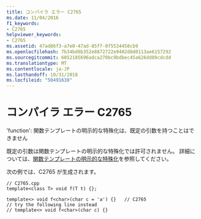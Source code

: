 ```yaml
---
title: コンパイラ エラー C2765
ms.date: 11/04/2016
f1_keywords:
- C2765
helpviewer_keywords:
- C2765
ms.assetid: 47ad86f3-a7e0-47ad-85ff-0f5534458cb9
ms.openlocfilehash: 7b34bd8b352e8872722e9402d8d0113ae6157292
ms.sourcegitcommit: 6052185696adca270bc9bdbec45a626dd89cdcdd
ms.translationtype: MT
ms.contentlocale: ja-JP
ms.lasthandoff: 10/31/2018
ms.locfileid: "50491638"
---
```

# <a name="compiler-error-c2765"></a>コンパイラ エラー C2765

'function': 関数テンプレートの明示的な特殊化は、既定の引数を持つことはできません

既定の引数は関数テンプレートの明示的な特殊化では許可されません。 詳細については、[関数テンプレートの明示的な特殊化](../../cpp/explicit-specialization-of-function-templates.md)を参照してください。

次の例では、C2765 が生成されます。

```
// C2765.cpp
template<class T> void f(T t) {};

template<> void f<char>(char c = 'a') {}   // C2765
// try the following line instead
// template<> void f<char>(char c) {}
```